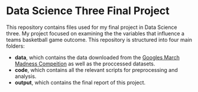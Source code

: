 # Data Science Three Final Project

This repository contains files used for my final project in Data Science three. My project focused on examining the the variables that influence a teams basketball game outcome. This repository is structured into four main folders:

* **data**, which contains the data downloaded from the [Googles March Madness Compeition](https://www.kaggle.com/competitions/march-machine-learning-mania-2023) as well as the proccessed datasets.
* **code**, which contains all the relevant scripts for preprocessing and analysis.
* **output**, which contains  the final report of this project.  
